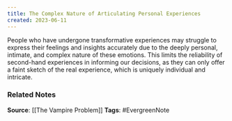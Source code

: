 ```yaml
---
title: The Complex Nature of Articulating Personal Experiences
created: 2023-06-11
---
```


People who have undergone transformative experiences may struggle to express their feelings and insights accurately due to the deeply personal, intimate, and complex nature of these emotions. This limits the reliability of second-hand experiences in informing our decisions, as they can only offer a faint sketch of the real experience, which is uniquely individual and intricate.

### Related Notes
**Source**: [[The Vampire Problem]]
**Tags**: #EvergreenNote

